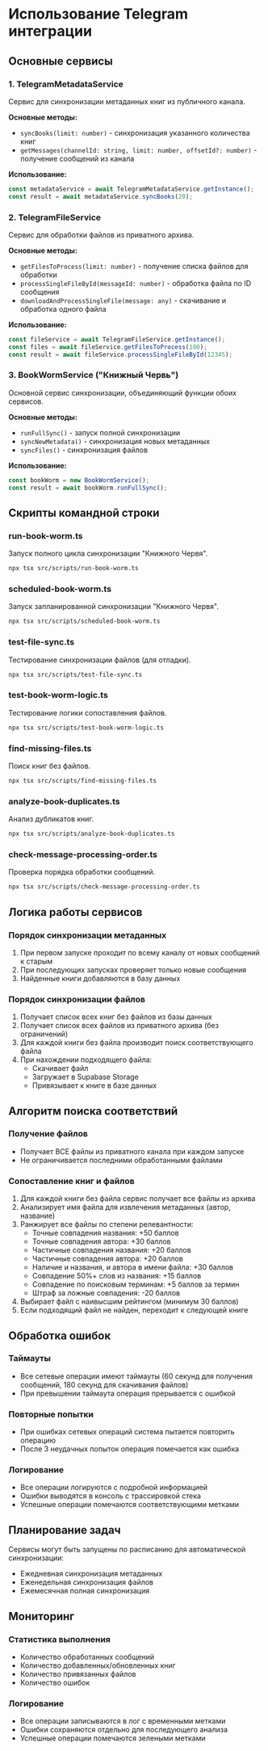 # Использование Telegram интеграции

## Основные сервисы

### 1. TelegramMetadataService
Сервис для синхронизации метаданных книг из публичного канала.

**Основные методы:**
- `syncBooks(limit: number)` - синхронизация указанного количества книг
- `getMessages(channelId: string, limit: number, offsetId?: number)` - получение сообщений из канала

**Использование:**
```typescript
const metadataService = await TelegramMetadataService.getInstance();
const result = await metadataService.syncBooks(20);
```

### 2. TelegramFileService
Сервис для обработки файлов из приватного архива.

**Основные методы:**
- `getFilesToProcess(limit: number)` - получение списка файлов для обработки
- `processSingleFileById(messageId: number)` - обработка файла по ID сообщения
- `downloadAndProcessSingleFile(message: any)` - скачивание и обработка одного файла

**Использование:**
```typescript
const fileService = await TelegramFileService.getInstance();
const files = await fileService.getFilesToProcess(100);
const result = await fileService.processSingleFileById(12345);
```

### 3. BookWormService ("Книжный Червь")
Основной сервис синхронизации, объединяющий функции обоих сервисов.

**Основные методы:**
- `runFullSync()` - запуск полной синхронизации
- `syncNewMetadata()` - синхронизация новых метаданных
- `syncFiles()` - синхронизация файлов

**Использование:**
```typescript
const bookWorm = new BookWormService();
const result = await bookWorm.runFullSync();
```

## Скрипты командной строки

### run-book-worm.ts
Запуск полного цикла синхронизации "Книжного Червя".

```bash
npx tsx src/scripts/run-book-worm.ts
```

### scheduled-book-worm.ts
Запуск запланированной синхронизации "Книжного Червя".

```bash
npx tsx src/scripts/scheduled-book-worm.ts
```

### test-file-sync.ts
Тестирование синхронизации файлов (для отладки).

```bash
npx tsx src/scripts/test-file-sync.ts
```

### test-book-worm-logic.ts
Тестирование логики сопоставления файлов.

```bash
npx tsx src/scripts/test-book-worm-logic.ts
```

### find-missing-files.ts
Поиск книг без файлов.

```bash
npx tsx src/scripts/find-missing-files.ts
```

### analyze-book-duplicates.ts
Анализ дубликатов книг.

```bash
npx tsx src/scripts/analyze-book-duplicates.ts
```

### check-message-processing-order.ts
Проверка порядка обработки сообщений.

```bash
npx tsx src/scripts/check-message-processing-order.ts
```

## Логика работы сервисов

### Порядок синхронизации метаданных
1. При первом запуске проходит по всему каналу от новых сообщений к старым
2. При последующих запусках проверяет только новые сообщения
3. Найденные книги добавляются в базу данных

### Порядок синхронизации файлов
1. Получает список всех книг без файлов из базы данных
2. Получает список всех файлов из приватного архива (без ограничений)
3. Для каждой книги без файла производит поиск соответствующего файла
4. При нахождении подходящего файла:
   - Скачивает файл
   - Загружает в Supabase Storage
   - Привязывает к книге в базе данных

## Алгоритм поиска соответствий

### Получение файлов
- Получает ВСЕ файлы из приватного канала при каждом запуске
- Не ограничивается последними обработанными файлами

### Сопоставление книг и файлов
1. Для каждой книги без файла сервис получает все файлы из архива
2. Анализирует имя файла для извлечения метаданных (автор, название)
3. Ранжирует все файлы по степени релевантности:
   - Точные совпадения названия: +50 баллов
   - Точные совпадения автора: +30 баллов
   - Частичные совпадения названия: +20 баллов
   - Частичные совпадения автора: +20 баллов
   - Наличие и названия, и автора в имени файла: +30 баллов
   - Совпадение 50%+ слов из названия: +15 баллов
   - Совпадение по поисковым терминам: +5 баллов за термин
   - Штраф за ложные совпадения: -20 баллов
4. Выбирает файл с наивысшим рейтингом (минимум 30 баллов)
5. Если подходящий файл не найден, переходит к следующей книге

## Обработка ошибок

### Таймауты
- Все сетевые операции имеют таймауты (60 секунд для получения сообщений, 180 секунд для скачивания файлов)
- При превышении таймаута операция прерывается с ошибкой

### Повторные попытки
- При ошибках сетевых операций система пытается повторить операцию
- После 3 неудачных попыток операция помечается как ошибка

### Логирование
- Все операции логируются с подробной информацией
- Ошибки выводятся в консоль с трассировкой стека
- Успешные операции помечаются соответствующими метками

## Планирование задач

Сервисы могут быть запущены по расписанию для автоматической синхронизации:
- Ежедневная синхронизация метаданных
- Еженедельная синхронизация файлов
- Ежемесячная полная синхронизация

## Мониторинг

### Статистика выполнения
- Количество обработанных сообщений
- Количество добавленных/обновленных книг
- Количество привязанных файлов
- Количество ошибок

### Логирование
- Все операции записываются в лог с временными метками
- Ошибки сохраняются отдельно для последующего анализа
- Успешные операции помечаются зелеными метками